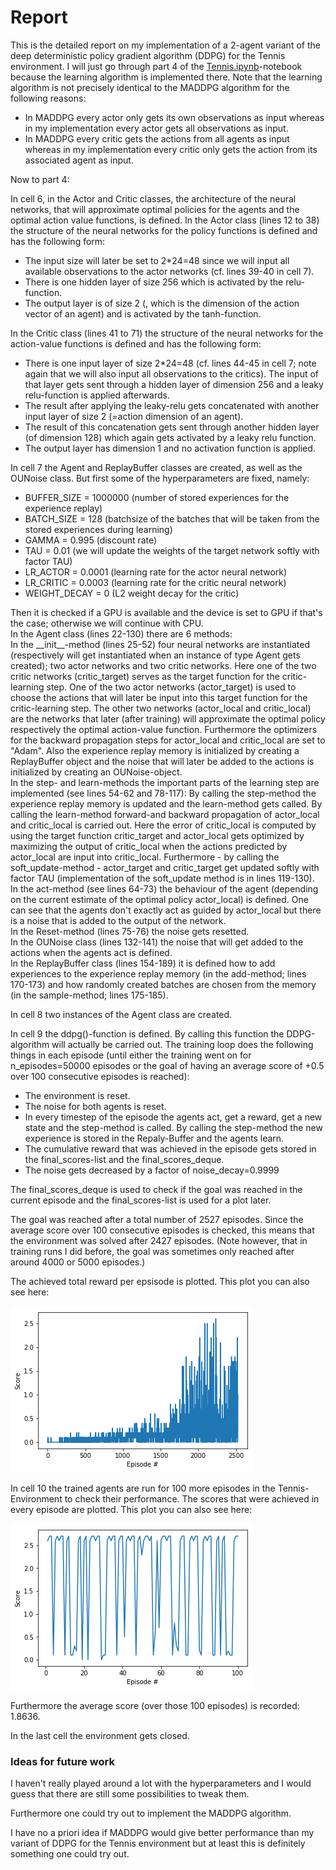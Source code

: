 # Report

This is the detailed report on my implementation of a 2-agent variant of the deep deterministic policy gradient algorithm (DDPG) for the Tennis environment. I will just go through part 4 of the [Tennis.ipynb](Tennis.ipynb)-notebook because the learning algorithm is implemented there. Note that the learning algorithm is not precisely identical to the MADDPG algorithm for the following reasons:

* In MADDPG every actor only gets its own observations as input whereas in my implementation every actor gets all observations as input.
* In MADDPG every critic gets the actions from all agents as input whereas in my implementation every critic only gets the action from its associated agent as input.



Now to part 4:


In cell 6, in the Actor and Critic classes, the architecture of the neural networks, that will approximate optimal policies for the agents and the optimal action value functions, is defined. In the Actor class (lines 12 to 38) the structure of the neural networks for the policy functions is defined and has the following form:

* The input size will later be set to 2\*24=48 since we will input all available observations to the actor networks (cf. lines 39-40 in cell 7).
* There is one hidden layer of size 256 which is activated by the relu-function.
* The output layer is of size 2 (, which is the dimension of the action vector of an agent) and is activated by the tanh-function.

In the Critic class (lines 41 to 71) the structure of the neural networks for the action-value functions is defined and has the following form:

* There is one input layer of size 2\*24=48 (cf. lines 44-45 in cell 7; note again that we will also input all observations to the critics). The input of that layer gets sent through a hidden layer of dimension 256 and a leaky relu-function is applied afterwards.
* The result after applying the leaky-relu gets concatenated with another input layer of size 2 (=action dimension of an agent).
* The result of this concatenation gets sent through another hidden layer (of dimension 128) which again gets activated by a leaky relu function.
* The output layer has dimension 1 and no activation function is applied.



In cell 7 the Agent and ReplayBuffer classes are created, as well as the OUNoise class. But first some of the hyperparameters are fixed, namely:

* BUFFER_SIZE = 1000000   (number of stored experiences for the experience replay)
* BATCH_SIZE = 128        (batchsize of the batches that will be taken from the stored experiences during learning)
* GAMMA = 0.995            (discount rate)
* TAU = 0.01             (we will update the weights of the target network softly with factor TAU)
* LR_ACTOR = 0.0001       (learning rate for the actor neural network)
* LR_CRITIC = 0.0003      (learning rate for the critic neural network)
* WEIGHT_DECAY = 0  (L2 weight decay for the critic)


Then it is checked if a GPU is available and the device is set to GPU if that's the case; otherwise we will continue with CPU.  
In the Agent class (lines 22-130) there are 6 methods:  
In the \_\_init\_\_-method (lines 25-52) four neural networks are instantiated (respectively will get instantiated when an instance of type Agent gets created); two actor networks and two critic networks. Here one of the two critic networks (critic\_target) serves as the target function for the critic-learning step. One of the two actor networks (actor\_target) is used to choose the actions that will later be input into this target function for the critic-learning step. The other two networks (actor\_local and critic\_local) are the networks that later (after training) will approximate the optimal policy respectively the optimal action-value function. Furthermore the optimizers for the backward propagation steps for actor\_local and critic\_local are set to "Adam". Also the experience replay memory is initialized by creating a ReplayBuffer object and the noise that will later be added to the actions is initialized by creating an OUNoise-object.  
In the step- and learn-methods the important parts of the learning step are implemented (see lines 54-62 and 78-117): By calling the step-method the experience replay memory is updated and the learn-method gets called. By calling the learn-method forward-and backward propagation of actor\_local and critic\_local is carried out. Here the error of critic\_local is computed by using the target function critic\_target and actor\_local gets optimized by maximizing the output of critic\_local when the actions predicted by actor\_local are input into critic\_local. Furthermore - by calling the soft\_update-method - actor\_target and critic\_target get updated softly with factor TAU (implementation of the soft\_update method is in lines 119-130).  
In the act-method (see lines 64-73) the behaviour of the agent (depending on the current estimate of the optimal policy actor\_local) is defined. One can see that the agents don't exactly act as guided by actor\_local but there is a noise that is added to the output of the network.   
In the Reset-method (lines 75-76) the noise gets resetted.  
In the OUNoise class (lines 132-141) the noise that will get added to the actions when the agents act is defined.  
In the ReplayBuffer class (lines 154-189) it is defined how to add experiences to the experience replay memory (in the add-method; lines 170-173) and how randomly created batches are chosen from the memory (in the sample-method; lines 175-185).


In cell 8 two instances of the Agent class are created.


In cell 9 the ddpg()-function is defined. By calling this function the DDPG-algorithm will actually be carried out. The training loop does the following things in each episode (until either the training went on for n_episodes=50000 episodes or the goal of having an average score of +0.5 over 100 consecutive episodes is reached):
* The environment is reset.
* The noise for both agents is reset.
* In every timestep of the episode the agents act, get a reward, get a new state and the step-method is called. By calling the step-method the new experience is stored in the Repaly-Buffer and the agents learn.
* The cumulative reward that was achieved in the episode gets stored in the final\_scores-list and the final\_scores\_deque.
* The noise gets decreased by a factor of noise_decay=0.9999


The final\_scores\_deque is used to check if the goal was reached in the current episode and the final\_scores-list is used for a plot later.


The goal was reached after a total number of 2527 episodes. Since the average score over 100 consecutive episodes is checked, this means that the environment was solved after 2427 episodes. (Note however, that in training runs I did before, the goal was sometimes only reached after around 4000 or 5000 episodes.)

The achieved total reward per epsisode is plotted. This plot you can also see here: 

![image info](./Pictures/training_plot.png)

In cell 10 the trained agents are run for 100 more episodes in the Tennis-Environment to check their performance. The scores that were achieved in every episode are plotted. This plot you can also see here:

![image info](./Pictures/test_plot.png)

Furthermore the average score (over those 100 episodes) is recorded: 1.8636.

In the last cell the environment gets closed.

### Ideas for future work

I haven't really played around a lot with the hyperparameters and I would guess that there are still some possibilities to tweak them.

Furthermore one could try out to implement the MADDPG algorithm.

I have no a priori idea if MADDPG would give better performance than my variant of DDPG for the Tennis environment but at least this is definitely something one could try out.
